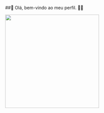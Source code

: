 ##👋 Olá, bem-vindo ao meu perfil. 🚀😃

<a href="https://github.com/anuraghazra/convoychat">
  <img height=300 align="center" src="https://github-readme-stats.vercel.app/api/top-langs?username=maikonmuniz&layout=compact&langs_count=8&card_width=300" />
</a>

